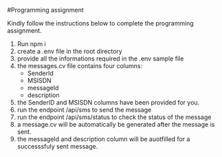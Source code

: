 #Programming assignment

Kindly follow the instructions below to complete the programming assignment.

1. Run npm i
2. create a .env file in the root directory
3. provide all the informations required in the .env sample file
4. the messages.cv file contains four columns:
   - SenderId
   - MSISDN
   - messageId
   - description
5. the SenderID and MSISDN columns have been provided for you.
6. run the endpoint /api/sms to send the message
7. run the endpoint /api/sms/status to check the status of the message
8. a message.cv will be automatically be generated after the message is sent.
9. the messageId and description column will be auotfilled for a successsfuly sent message.
